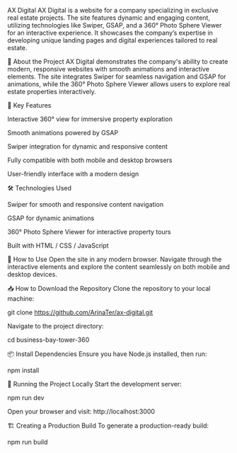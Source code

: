 AX Digital
AX Digital is a website for a company specializing in exclusive real estate projects. The site features dynamic and engaging content, utilizing technologies like Swiper, GSAP, and a 360° Photo Sphere Viewer for an interactive experience. It showcases the company’s expertise in developing unique landing pages and digital experiences tailored to real estate.

📌 About the Project
AX Digital demonstrates the company's ability to create modern, responsive websites with smooth animations and interactive elements. The site integrates Swiper for seamless navigation and GSAP for animations, while the 360° Photo Sphere Viewer allows users to explore real estate properties interactively.

🎯 Key Features

Interactive 360° view for immersive property exploration

Smooth animations powered by GSAP

Swiper integration for dynamic and responsive content

Fully compatible with both mobile and desktop browsers

User-friendly interface with a modern design

🛠️ Technologies Used

Swiper for smooth and responsive content navigation

GSAP for dynamic animations

360° Photo Sphere Viewer for interactive property tours

Built with HTML / CSS / JavaScript

📲 How to Use
Open the site in any modern browser.
Navigate through the interactive elements and explore the content seamlessly on both mobile and desktop devices.

📥 How to Download the Repository
Clone the repository to your local machine:

git clone https://github.com/ArinaTer/ax-digital.git

Navigate to the project directory:

cd business-bay-tower-360

📦 Install Dependencies Ensure you have Node.js installed, then run:

npm install

🚀 Running the Project Locally Start the development server:

npm run dev

Open your browser and visit: http://localhost:3000

🏗️ Creating a Production Build To generate a production-ready build:

npm run build
